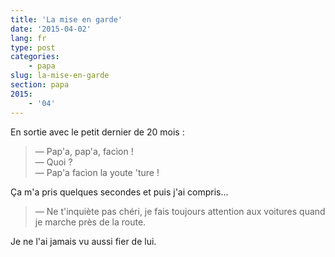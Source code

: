 ```yaml
---
title: 'La mise en garde'
date: '2015-04-02'
lang: fr
type: post
categories:
    - papa
slug: la-mise-en-garde
section: papa
2015:
    - '04'
---
```


En sortie avec le petit dernier de 20 mois :

> — Pap'a, pap'a, facìon !  
> — Quoi ?  
> — Pap'a facìon la youte 'ture !

Ça m'a pris quelques secondes et puis j'ai compris...

> — Ne t'inquiète pas chéri, je fais toujours attention aux voitures quand je marche près de la route.

Je ne l'ai jamais vu aussi fier de lui.
